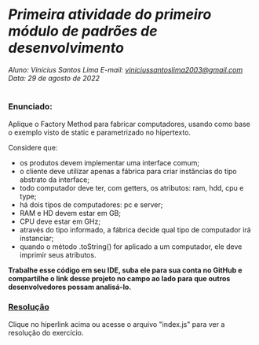 # ***Primeira atividade do primeiro módulo de padrões de desenvolvimento***
_Aluno: Vinícius Santos Lima  E-mail: viniciussantoslima2003@gmail.com<br>Data: 29 de agosto de 2022_
#  

### Enunciado: 
Aplique o Factory Method para fabricar computadores, usando como base o exemplo visto de static e parametrizado no hipertexto.<br>

Considere que:
- os produtos devem implementar uma interface comum;
- o cliente deve utilizar apenas a fábrica para criar instâncias do tipo abstrato da interface;
- todo computador deve ter, com getters, os atributos: ram, hdd, cpu e type;
- há dois tipos de computadores: pc e server;
- RAM e HD devem estar em GB;
- CPU deve estar em GHz;
- através do tipo informado, a fábrica decide qual tipo de computador irá instanciar;
- quando o método .toString() for aplicado a um computador, ele deve imprimir seus atributos.

**Trabalhe esse código em seu IDE, suba ele para sua conta no GitHub e compartilhe o link desse projeto no campo ao lado para que outros desenvolvedores possam analisá-lo.**

<h3><a href="https://github.com/p4tit0/Atividades-Softex-Recife-/blob/main/Padrões%20de%20projetos/Modulo%2001/Atividade%2001/index.js">Resolução</a></h3>
Clique no hiperlink acima ou acesse o arquivo "index.js" para ver a resolução do exercício.<br>
